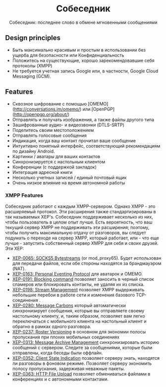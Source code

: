 <h1 align="center">Собеседник</h1>

<p align="center">Собеседник: последнее слово в обмене мгновенными сообщениями </p>


## Design principles

* Быть максимально красивым и простым в использовании без ущерба для безопасности или
  Конфиденциальность
* Положитесь на существующие, хорошо зарекомендовавшие себя протоколы (XMPP)
* Не требуется учетная запись Google или, в частности, Google Cloud Messaging (GCM). 

## Features

* Сквозное шифрование с помощью [OMEMO] (http://conversations.im/omemo/) или [OpenPGP] (http://openpgp.org/about/)
* Отправлять и получать изображения, а также файлы другого типа
* Зашифрованные аудио- и видеозвонки (DTLS-SRTP)
* Поделитесь своим местоположением
* Отправлять голосовые сообщения
* Индикация, когда ваш контакт прочитал ваше сообщение
* Интуитивно понятный интерфейс, соответствующий рекомендациям по дизайну Android.
* Картинки / аватары для ваших контактов
* Синхронизируется с настольным клиентом
* Конференции (с поддержкой закладок)
* Интеграция адресной книги
* Несколько учетных записей / единый почтовый ящик
* Очень низкое влияние на время автономной работы 

### XMPP Features

Собеседник работают с каждым XMPP-сервером. Однако XMPP - это
расширяемый протокол. Эти расширения также стандартизированы в так называемых
XEP's. Собеседник поддерживает несколько из них, чтобы пользователь в целом
опыт лучше. Есть вероятность, что ваш текущий сервер XMPP не
поддерживать эти расширения; поэтому, чтобы получить максимальную отдачу от разговоров, вы
следует подумать о переходе на сервер XMPP, который работает, или - что еще лучше -
запустить собственный сервер XMPP для себя и своих друзей. Эти XEP: 

* [XEP-0065: SOCKS5 Bytestreams](http://xmpp.org/extensions/xep-0065.html) (or mod_proxy65). Будет использован для передачи
  файлов, если обе стороны находятся за брандмауэром (NAT). 
* [XEP-0163: Personal Eventing Protocol](http://xmpp.org/extensions/xep-0163.html) для аватарок и OMEMO.
* [XEP-0191: Blocking command](http://xmpp.org/extensions/xep-0191.html) позволяет заносить в черный список спамеров или 
  блокировать контакты, не удаляя их из списка. 
* [XEP-0198: Stream Management](http://xmpp.org/extensions/xep-0198.html) позволяет XMPP выдерживать небольшие перебои 
  в работе сети и изменения базового TCP-соединения .
* [XEP-0280: Message Carbons](http://xmpp.org/extensions/xep-0280.html) который автоматически синхронизирует сообщения, 
  которые вы отправляете своему настольному клиенту, и, таким образом, позволяет вам легко переключаться с мобильного 
  клиента на настольный клиент и обратно в рамках одного разговора. 
* [XEP-0237: Roster Versioning](http://xmpp.org/extensions/xep-0237.html) в основном для экономии полосы пропускания 
  при плохих мобильных соединениях 
* [XEP-0313: Message Archive Management](http://xmpp.org/extensions/xep-0313.html) синхронизировать историю сообщений 
  с сервером. Следите за сообщениями, которые были отправлены, когда беседы были оффлайн.
* [XEP-0352: Client State Indication](http://xmpp.org/extensions/xep-0352.html) позволяет серверу знать, находятся 
  ли разговоры в фоновом режиме. Позволяет серверу экономить полосу пропускания, задерживая неважные пакеты.
* [XEP-0363: HTTP File Upload](http://xmpp.org/extensions/xep-0363.html) позволяет обмениваться файлами в конференциях 
  и с автономными контактами.
